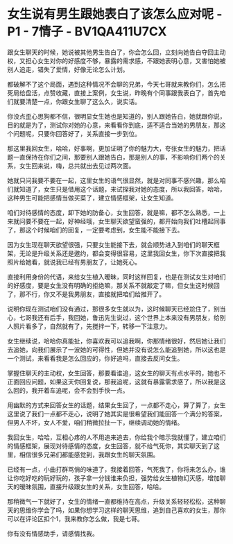 # 女生说有男生跟她表白了该怎么应对呢 - P1 - 7情子 - BV1QA411U7CX

跟女生聊天的时候，她说被其他男生告白了，你会怎么回，立刻向她告白夺回主动权，又担心女生对你的好感度不够，暴露的需求感，不跟她表明心意，又害怕她被别人追走，错失了爱情，好像无论怎么计划。

都破解不了这个局面，遇到这种情况不会聊的兄弟，今天七哥就来教你们，怎么把死局给盘活，点赞收藏，直接上案例，女生说，昨晚有个同事跟我表白了，首先咱们就要清楚一点，你跟女生聊了这么久，说实话。

你没点歪心思狗都不信，很明显女生她也是知道的，别人跟她告白，她就跟你说，目的就是为了，测试你对她的心意，来看看你到底，适不适合当她的男朋友，那这个问题呢，只要你回答好了，关系直接一步到位。

那这里我回女生，哈哈，好事啊，更加证明了你的魅力大，夸张女生的魅力，把话题一直保持在你们之间，那要别人跟她告白，那是别人的事，不影响你们两个的关系，女生回来说，嗨，总共就出去见过两次面。

她就只问我要不要在一起，这里女生的语气很显然，就是对同事不感兴趣，那么咱们就知道了，女生只是借用这个话题，来试探我对她的态度，所以我回答，哈哈，这种男生可能把感情当做买菜了，建立情感框架，让女生知道。

咱们对待感情的态度，卸下她的防备心，女生回答，就是嘛，都不怎么熟悉，一上来就问要不要在一起，好神经哦，女生聊天欲望蛮强的，都开始向我们吐槽起同事了，那这个时候咱们的回复，一定要考虑到，女生能不能接下去。

因为女生现在聊天欲望很强，只要女生能接下去，就会顺势进入到咱们的聊天框架，无论是升级关系还是邀约，都会变得很容易，这里我回女生，你下次直接把我照片给她看，就说我已经有男朋友了，让她死心。

直接利用身份的代语，来给女生植入暧昧，同时这样回复，也是在测试女生对咱们的好感度，要是女生没有明确的拒绝嘛，那关系不就敲定了嘛，但女生这时候回了，那不行，你又不是我男朋友，直接就把咱们给推开了。

说明你现在测试咱们没有通过，那很多女生就以为，这时候聊天已经尬住了，别当心，七哥我还有后手，我回她，鲁迅先生说过，这个世界上本来没有男朋友，给别人照片看多了，自然就有了，先搅拌一下，转移一下注意力。

女生继续说，哈哈你真能扯，你喜欢我可以追我啊，你那情绪很好，然后她让我们去追她，向我们展示了一波她的可得性，但她并没有说怎么能追到她，所以这也是一个测试，来看看我是怎么回应的，你好追吗，直接去反问女生。

掌握住聊天的主动权，女生回答，那要看谁追，这女生的聊天有点水平的，她也不正面回应问题，如果这天你回复说，那我追呢，这就有暴露需求感了，所以我是这么回的，我开着车追呢，会不会到手快一点。

用幽默的方式来回答女生的话题，结果女生回了，一点都不走心，算了算了，女生这里说了我们一点都不走心，说明了她其实是很希望我们能回答一个满分的答案，但男人不坏，女人不爱，咱们稍微拉扯一下，继续调动她的情绪。

我回女生，哈哈，互相心疼的人不用追来追去，你给我个暗示我就懂了，建立咱们的情感框架，展现对待感情的态度，女生回答，就不给气死你，其实聊天到了这里，相信很多兄弟们都能感觉到，我跟女生的聊天氛围。

已经有一点，小曲打群骂俏的味道了，我接着回答，气死我了，你将来怎么办，谁让你吃好吃的玩好玩的，孩子拿一分钱谁来负担，强势给女生植物幻灭感，增加聊天的暧昧氛围，直接升级跟女生的关系，女生回答，哈哈。

那稍微气一下就好了，女生的情绪一直都维持在高点，升级关系轻轻松松，这种聊天的思维你学会了吗，如果你想学习这样的聊天思维，追到自己喜欢的女生，那你可以在评论区扣个1，我来教你怎么做，我是七哥。

你有没有情感助手，请感情找我。
